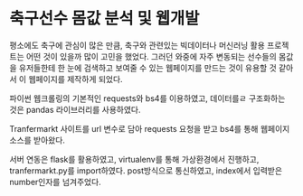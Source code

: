 # 축구선수 몸값 분석 및 웹개발

평소에도 축구에 관심이 많은 만큼, 축구와 관련있는 빅데이터나 머신러닝 활용 프로젝트는 어떤 것이 있을까 많이 고민을 했었다. 그러던 와중에 자주 변동되는 선수들의 몸값을 유저들한테 한 눈에 검색하고 보여줄 수 있는 웹페이지를 만드는 것이 유용할 것 같아서 이 웹페이지를 제작하게 되었다.


파이썬 웹크롤링의 기본적인 requests와 bs4를 이용하였고, 데이터를ㄹ 구조화하는 것은 pandas 라이브러리를 사용하였다.

Tranfermarkt 사이트를 url 변수로 담아 requests 요청을 받고 bs4를 통해 웹페이지 소스를 받아왔다.

서버 연동은 flask를 활용하였고, virtualenv를 통해 가상환경에서 진행하고, tranfermarkt.py를 import하였다.
post방식으로 통신하였고, index에서 입력받은 number인자를 넘겨주었다.
